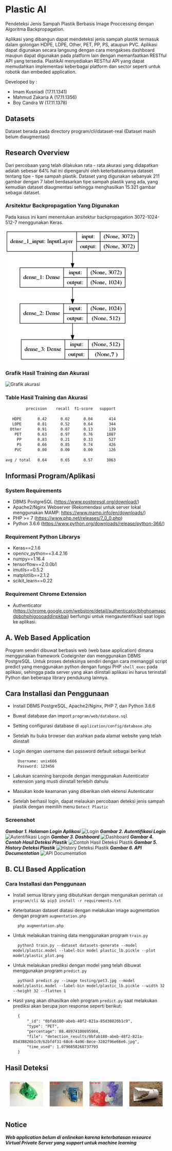 # Plastic AI
Pendeteksi Jenis Sampah Plastik Berbasis Image Proccessing dengan Algoritma Backpropagation.

Aplikasi yang dibangun dapat mendeteksi jenis sampah plastik termasuk dalam golongan HDPE, LDPE, Other, PET, PP, PS, ataupun PVC. Aplikasi dapat digunakan secara langsung dengan cara mengakses dashboard maupun dapat digunakan pada platform lain dengan memanfaatkan RESTful API yang tersedia. PlastikAI menyediakan RESTful API yang dapat memudahkan implementasi keberbagai platform dan sector seperti untuk robotik dan embeded application.

Developed by :
- Imam Kusniadi (17.11.1341)
- Mahmud Zakaria A (17.11.1356)
- Boy Candra W (17.11.1378)

## Datasets
Dataset berada pada directory program/cli/dataset-real (Dataset masih belum diaugmentasi)

## Research Overview
Dari percobaan yang telah dilakukan rata - rata akurasi yang didapatkan adalah sebesar 64% hal ini dipengaruhi oleh keterbatasannya dataset tentang tipe - tipe sampah plastik. Dataset yang digunakan sebanyak 211 gambar dengan 7 label berdasarkan tipe sampah plastik yang ada, yang kemudian dataset diaugmentasi sehingga menghasilkan 15.321 gambar sebagai dataset.

### Arsitektur Backpropagation Yang Digunakan
Pada kasus ini kami menentukan arsitektur backpropagation 3072-1024-512-7 menggunakan Keras.

![Arsitektur](images/arsitektur.png)

### Grafik Hasil Training dan Akurasi
![Grafik akurasi](images/plastic_plot.png)

### Table Hasil Training dan Akurasi
             precision    recall  f1-score   support

       HDPE       0.42      0.02      0.04       414
       LDPE       0.81      0.52      0.64       344
      Other       0.91      0.07      0.13       139
        PET       0.63      0.97      0.76      1887
         PP       0.83      0.21      0.33       527
         PS       0.66      0.85      0.74       426
        PVC       0.00      0.00      0.00       126

    avg / total   0.64      0.65      0.57      3863


## Informasi Program/Aplikasi

### System Requirements
- DBMS PostgreSQL (https://www.postgresql.org/download/)
- Apache2/Nginx Webserver (Rekomendasi untuk server lokal menggunakan MAMP: https://www.mamp.info/en/downloads/)
- PHP >= 7 (https://www.php.net/releases/7_0_0.php)
- Python 3.6.6 (https://www.python.org/downloads/release/python-366/)

### Requirement Python Librarys
- Keras==2.1.6
- opencv_python==3.4.2.16
- numpy==1.16.4
- tensorflow==2.0.0b1
- imutils==0.5.2
- matplotlib==2.1.2
- scikit_learn==0.22

### Requirement Chrome Extension
- Authenticator (https://chrome.google.com/webstore/detail/authenticator/bhghoamapcdpbohphigoooaddinpkbai) berfungsi untuk mengautentifikasi saat login ke aplikasi.

## A. Web Based Application
Program sendiri dibuwat berbasis web (web base application) dimana menggunakan framework Codeigniter dan menggunakan DBMS PostgreSQL. Untuk proses deteksinya sendiri dengan cara memanggil script predict yang menggunakan python dengan fungsi PHP ```shell_exec``` pada aplikasi, sehingga pada server yang akan diinstali aplikasi ini harus terinstall Python dan beberapa library pendukung lainnya. 

## Cara Installasi dan Penggunaan
- Install DBMS PostgreSQL, Apache2/Nginx, PHP 7, dan Python 3.6.6
- Buwat database dan import ```program/web/database.sql```
- Setting configurasi database di ```application/config/database.php```
- Setelah itu buka browser dan arahkan pada alamat website yang telah diinstall
- Login dengan username dan password default sebagai berikut

        Username: unix666
        Password: 123456

- Lakukan scanning barcpode dengan menggunakan Autenticator extension yang musti diinstall terlebih dahulu
- Masukan kode keamanan yang diberikan oleh ektensi Autenticator
- Setelah berhasil login, dapat melaukan percobaan deteksi jenis sampah plastik dengan memilih menu ```Detect Plastic```


### Screenshot
***Gambar 1. Halaman Login Aplikasi***
![Login](images/login.JPG)
***Gambar 2. Autentifikasi Login***
![Autentifikasi Login](images/autentifikasi.JPG)
***Gambar 3. Dashboard***
![Dashboard](images/dashboard.JPG)
***Gambar 4. Contoh Hasil Deteksi Plastik***
![Contoh Hasil Deteksi Plastik](images/detection_response.JPG)
***Gambar 5. History Deteksi Plastik***
![History Deteksi Plastik](images/detection_logs.JPG)
***Gambar 6. API Documentation***
![API Documentation](images/apidocs.JPG)

## B. CLI Based Application
### Cara Installasi dan Penggunaan
- Install semua library yang dibutuhkan dengan mengunakan perintah ```cd program/cli && pip3 install -r requirements.txt```
- Keterbatasan dataset diatasi dengan melakukan image augmentation dengan program ```augmentation.php```

        php augmentation.php

- Untuk melakukan training data menggunakan program ```train.py```

        python3 train.py --dataset datasets-generate --model model/plastic.model --label-bin model plastic_lb.pickle --plot model/plastic_plot.png

- Untuk melakukan prediksi dengan model yang telah dibuwat menggunakan program ```predict.py```

        python3 predict.py --image testing/pet3.jpg --model model/plastic.model --label-bin model/plastic_lb.pickle --width 32 --height 32 --flatten 1
        
- Hasil yang akan dihasilkan oleh program ```predict.py``` saat melakukan prediksi akan berupa json response seperti berikut:

        {
            "_id": "0bfab180-abeb-48f2-821a-85d38826b1c9",
            "type": "PET",
            "percentage": 88.48974108695984,
            "file": "detection_results/0bfab180-abeb-48f2-821a-85d38826b1c9/62bfdf31-68c6-4a96-8ece-3282f96e66e6.jpg",
            "time_used": 1.0790858268737793
        }
        

## Hasil Deteksi
![Hasil deteksi](images/testing_result.png)

## Notice
***Web application belum di onlinekan karena keterbatasan resource Virtual Private Server yang support untuk machine learning***
